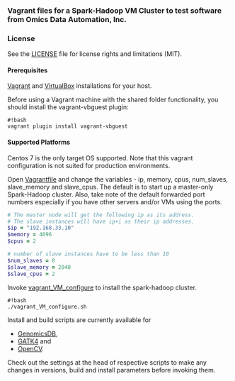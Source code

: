 ### Vagrant files for a Spark-Hadoop VM Cluster to test software from Omics Data Automation, Inc.

### License
See the [LICENSE](LICENSE.md) file for license rights and limitations (MIT).

#### Prerequisites
[Vagrant](https://www.vagrantup.com/downloads.html) and [VirtualBox](https://www.virtualbox.org/wiki/Downloads) installations for your host.

Before using a Vagrant machine with the shared folder functionality, you should install the 
vagrant-vbguest plugin:
```
#!bash
vagrant plugin install vagrant-vbguest
```

#### Supported Platforms
Centos 7 is the only target OS supported. Note that this vagrant configuration is not suited for production environments.

Open [Vagrantfile](Vagrantfile) and change the variables - ip, memory, cpus, num_slaves, slave_memory and slave_cpus. The default is to start up a master-only Spark-Hadoop cluster. Also, take note of the default forwarded port numbers especially if you have other servers and/or VMs using the ports.
```ruby
# The master node will get the following ip as its address.
# The slave instances will have ip+i as their ip addresses.
$ip = "192.168.33.10"
$memory = 4096
$cpus = 2

# number of slave instances have to be less than 10
$num_slaves = 0
$slave_memory = 2048
$slave_cpus = 2
```

Invoke [vagrant_VM_configure](vagrant_VM_configure.sh) to install the spark-hadoop cluster. 
```
#!bash
./vagrant_VM_configure.sh
```

Install and build scripts are currently available for 
* [GenomicsDB](https://github.com/nalinigans/GenomicsDB), 
* [GATK4](https://github.com/broadinstitute/gatk) and 
* [OpenCV](https://opencv.org).

Check out the settings at the head of respective scripts to make any changes in versions, build and install parameters before invoking them.
  
